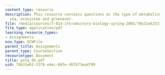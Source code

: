 ```yaml
---
content_type: resource
description: This resource contains questions on the type of metabolism, sargasso
  sea, ecosystem and greenever.
file: /media/courses/7-014-introductory-biology-spring-2005/76b31e625378e4ec08fed6fb73ead799_ps5q_05.pdf
file_type: application/pdf
learning_resource_types:
- Assignments
ocw_type: OCWFile
parent_title: Assignments
parent_type: CourseSection
resourcetype: Document
title: ps5q_05.pdf
uid: 76b31e62-5378-e4ec-08fe-d6fb73ead799
---
```

